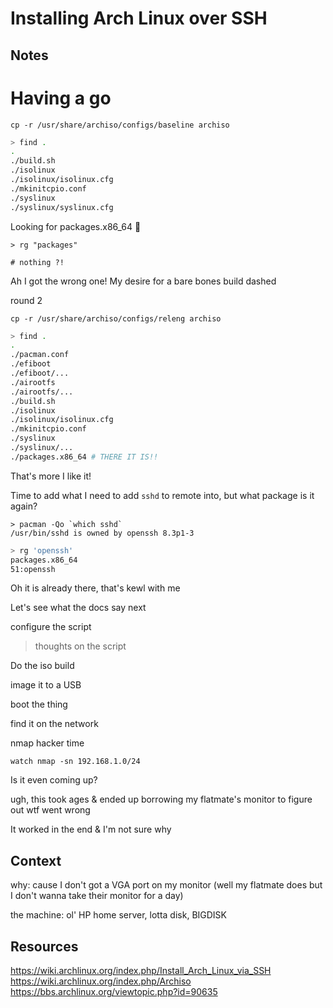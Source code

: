# Installing Arch Linux over SSH

## Notes

# Having a go

`cp -r /usr/share/archiso/configs/baseline archiso`

```bash
> find .
.
./build.sh
./isolinux
./isolinux/isolinux.cfg
./mkinitcpio.conf
./syslinux
./syslinux/syslinux.cfg
```

Looking for packages.x86_64 :thinking:

```
> rg "packages"

# nothing ?!
```

Ah I got the wrong one! My desire for a bare bones build dashed

round 2

`cp -r /usr/share/archiso/configs/releng archiso`

```bash
> find .
.
./pacman.conf
./efiboot
./efiboot/...
./airootfs
./airootfs/...
./build.sh
./isolinux
./isolinux/isolinux.cfg
./mkinitcpio.conf
./syslinux
./syslinux/...
./packages.x86_64 # THERE IT IS!!
```

That's more I like it!

Time to add what I need to add `sshd` to remote into, but what package is it
again?

```
> pacman -Qo `which sshd`
/usr/bin/sshd is owned by openssh 8.3p1-3
```

```bash
> rg 'openssh'
packages.x86_64
51:openssh
```

Oh it is already there, that's kewl with me

Let's see what the docs say next

configure the script

> thoughts on the script 

Do the iso build 

image it to a USB

boot the thing

find it on the network

nmap hacker time

```
watch nmap -sn 192.168.1.0/24
```

Is it even coming up?

ugh, this took ages & ended up borrowing my flatmate's monitor to figure out
wtf went wrong

It worked in the end & I'm not sure why

## Context

why: cause I don't got a VGA port on my monitor (well my flatmate does but I
don't wanna take their monitor for a day)

the machine: ol' HP home server, lotta disk, BIGDISK

## Resources

https://wiki.archlinux.org/index.php/Install_Arch_Linux_via_SSH
https://wiki.archlinux.org/index.php/Archiso
https://bbs.archlinux.org/viewtopic.php?id=90635
